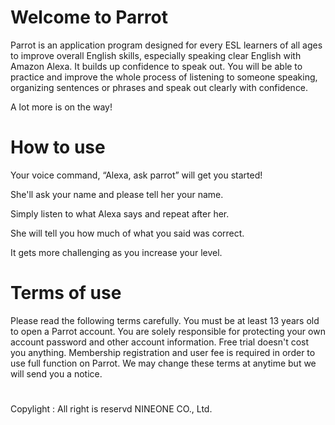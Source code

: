 # Welcome to Parrot
Parrot is an application program designed for every ESL learners of all ages to improve overall English skills, especially speaking clear English with Amazon Alexa. It builds up confidence to speak out. You will be able to practice and improve the whole process of listening to someone speaking, organizing sentences or phrases and speak out clearly with confidence. 


A lot more is on the way! 


# How to use
Your voice command, “Alexa, ask parrot” will get you started!

She'll ask your name and please tell her your name. 

Simply listen to what Alexa says and repeat after her. 

She will tell you how much of what you said was correct. 

It gets more challenging as you increase your level. 



# Terms of use
Please read the following terms carefully. 
You must be at least 13 years old to open a Parrot account.
You are solely responsible for protecting your own account password and other account information. 
Free trial doesn't cost you anything. 
Membership registration and user fee is required in order to use full function on Parrot. 
We may change these terms at anytime but we will send you a notice. 

# 
Copylight : All right is reservd NINEONE CO., Ltd.
